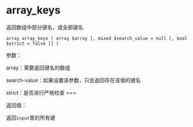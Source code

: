 # array\_keys

返回数组中部分键名，或全部键名

```
array array_keys ( array $array [, mixed $search_value = null [, bool $strict = false ]] )
```

参数：

array：需要返回键名的数组

search-value：如果设置该参数，只会返回存在该值的键名

strict：是否进行严格检查 ===

返回值：

返回`input`里的所有键



